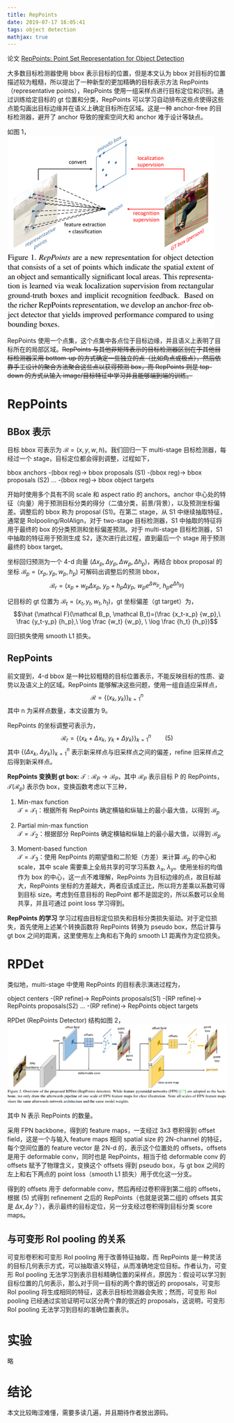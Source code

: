 ```yaml
---
title: RepPoints
date: 2019-07-17 16:05:41
tags: object detection
mathjax: true
---
```

论文 [RepPoints: Point Set Representation for Object Detection](https://arxiv.org/abs/1904.11490)
<!-- more -->
大多数目标检测器使用 bbox 表示目标的位置，但是本文认为 bbox 对目标的位置描述较为粗糙，所以提出了一种新型的更加精确的目标表示方法 RepPoints（representative points），RepPoints 使用一组采样点进行目标定位和识别。通过训练给定目标的 gt 位置和分类，RepPoints 可以学习自动排布这些点使得这些点能勾画出目标边缘并在语义上确定目标所在区域。这是一种 anchor-free 的目标检测器，避开了 anchor 导致的搜索空间大和 anchor 难于设计等缺点。

如图 1，
![](/images/RepPoints_fig1.png)

RepPoints 使用一个点集，这个点集中各点位于目标边缘，并且语义上表明了目标所在的局部区域。~~RepPoints 与其他非矩阵表示的目标检测器区别在于其他目标检测器采用 bottom-up 的方式确定一些独立的点（比如角点或极点），然后依靠手工设计的聚合方法聚合这些点以获得预测 box，而 RepPoints 则是 top-down 的方式从输入 image/目标特征中学习并且能够端到端的训练。~~

# RepPoints
## BBox 表示
目标 bbox 可表示为 $\mathcal B=(x,y,w,h)$。我们回归一下 multi-stage 目标检测器，每经过一个 stage，目标定位都会得到调整，过程如下，

bbox anchors -(bbox reg)->  bbox proposals (S1)
             -(bbox reg)->  bbox proposals (S2)
             ...
             -(bbox reg)->  bbox object targets

开始时使用多个具有不同 scale 和 aspect ratio 的 anchors。anchor 中心处的特征（向量）用于预测目标分类的得分（二值分类，前景/背景），以及预测坐标偏差。调整后的 bbox 称为 proposal (S1)。在第二 stage，从 S1 中继续抽取特征，通常是 RoIpooling/RoIAlign，对于 two-stage 目标检测器，S1 中抽取的特征将用于最终的 box 的分类预测和坐标偏差预测。对于 multi-stage 目标检测器，S1 中抽取的特征用于预测生成 S2，逐次进行此过程，直到最后一个 stage 用于预测最终的 bbox target。

坐标回归预测为一个 4-d 向量 $(\Delta x_p, \Delta y_p, \Delta w_p, \Delta h_p)$，再结合 bbox proposal 的坐标 $\mathcal B_p=(x_p,y_p,w_p,h_p)$ 可解码出调整后的预测 bbox，
$$\mathcal B_r=(x_p+w_p \Delta x_p, \ y_p+h_p\Delta y_p, \ w_p e^{\Delta w_p}, \ h_p e^{\Delta h_p})$$

记目标的 gt 位置为 $\mathcal B_t=(x_t,y_t,w_t,h_t)$，gt 坐标偏差（gt target）为，
$$\hat {\mathcal F}(\mathcal B_p, \mathcal B_t)=(\frac {x_t-x_p} {w_p},\ \frac {y_t-y_p} {h_p},\ \log \frac {w_t} {w_p}, \ \log \frac {h_t} {h_p})$$

回归损失使用 smooth L1 损失。

## RepPoints
前文提到，4-d bbox 是一种比较粗糙的目标位置表示，不能反映目标的性质、姿势以及语义上的区域。RepPoints 能够解决这些问题，使用一组自适应采样点，
$$\mathcal R = \{(x_k,y_k)\}_{k=1}^n$$
其中 n 为采样点数量，本文设置为 9。

RepPoints 的坐标调整可表示为，
$$\mathcal R_r = \{(x_k+\Delta x_k,\ y_k+\Delta y_k)\}_{k=1}^n \qquad (5)$$
其中 $\{(\Delta x_k,\ \Delta y_k)\}_{k=1}^n$ 表示新采样点与旧采样点之间的偏差，refine 旧采样点之后得到新采样点。

__RepPoints 变换到 gt box:__ $\mathcal {T: R}_P \rightarrow \mathcal B_P$，其中 $\mathcal R_P$ 表示目标 P 的 RepPoints，$\mathcal T(\mathcal R_p)$ 表示伪 box，变换函数考虑以下三种，
1. Min-max function  
   $\mathcal {T=T_1}$：根据所有 RepPoints 确定横轴和纵轴上的最小最大值，以得到 $\mathcal B_p$

2. Partial min-max function  
   $\mathcal {T=T_2}$：根据部分 RepPoints 确定横轴和纵轴上的最小最大值，以得到 $\mathcal B_p$

3. Moment-based function  
   $\mathcal {T=T_3}$：使用 RepPoints 的期望值和二阶矩（方差）来计算 $\mathcal B_p$ 的中心和 scale，其中 scale 需要乘上全局共享的可学习系数 $\lambda_x, \ \lambda_y$。使用坐标的均值作为 box 的中心，这一点不难理解，RepPoints 为目标边缘的点，故目标越大，RepPoints 坐标的方差越大，两者应该成正比，所以将方差乘以系数可得到目标 size。考虑到任意目标的 RepPoint 都不是固定的，所以系数可以全局共享，并且可通过 point loss 学习得到。

__RepPoints 的学习__ 学习过程由目标定位损失和目标分类损失驱动。对于定位损失，首先使用上述某个转换函数将 RepPoints 转换为 pseudo box，然后计算与 gt box 之间的距离，这里使用左上角和右下角的 smooth L1 距离作为定位损失。

# RPDet
类似地，multi-stage 中使用 RepPoints 的目标表示演进过程为，

object centers -(RP refine)-> RepPoints proposals(S1) -(RP refine)-> RepPoints proposals(S2) ... -(RP refine)-> RepPoints object targets

RPDet (RepPoints Detector) 结构如图 2，
![](/images/RepPoints_fig2.png)

其中 N 表示 RepPoints 的数量。

采用 FPN backbone，得到的 feature maps，一支经过 3x3 卷积得到 offset field，这是一个与输入 feature maps 相同 spatial size 的 2N-channel 的特征，每个空间位置的 feature vector 是 2N-d 的，表示这个位置处的 offsets，offsets 是用于 deformable conv，同时也是 RepPoints，相当于给 deformable conv 的 offsets 赋予了物理含义，变换这个 offsets 得到 pseudo box，与 gt box 之间的左上和右下两点的 point loss（smooth L1 损失）用于优化这一分支。

得到的 offsets 用于 deformable conv，然后再经过卷积得到第二组的 offsets，根据 (5) 式得到 refinement 之后的 RepPoints（也就是说第二组的 offsets 其实是 $\Delta x, \Delta y$？），表示最终的目标定位，另一分支经过卷积得到目标分类 score maps。

## 与可变形 RoI pooling 的关系
可变形卷积和可变形 RoI pooling 用于改善特征抽取，而 RepPoints 是一种灵活的目标几何表示方式，可以抽取语义特征，从而准确地定位目标。作者认为，可变形 RoI pooling 无法学习到表示目标精确位置的采样点，原因为：假设可以学习到目标位置的几何表示，那么对于同一目标的两个靠的很近的 proposals，可变形 RoI pooling 将生成相同的特征，这表示目标检测器会失败；然而，可变形 RoI pooling 已经通过实验证明可以区分两个靠的很近的 proposals，这说明，可变形 RoI pooling 无法学习到目标的准确位置表示。

# 实验
略

# 结论
本文比较晦涩难懂，需要多读几遍，并且期待作者放出源码。
